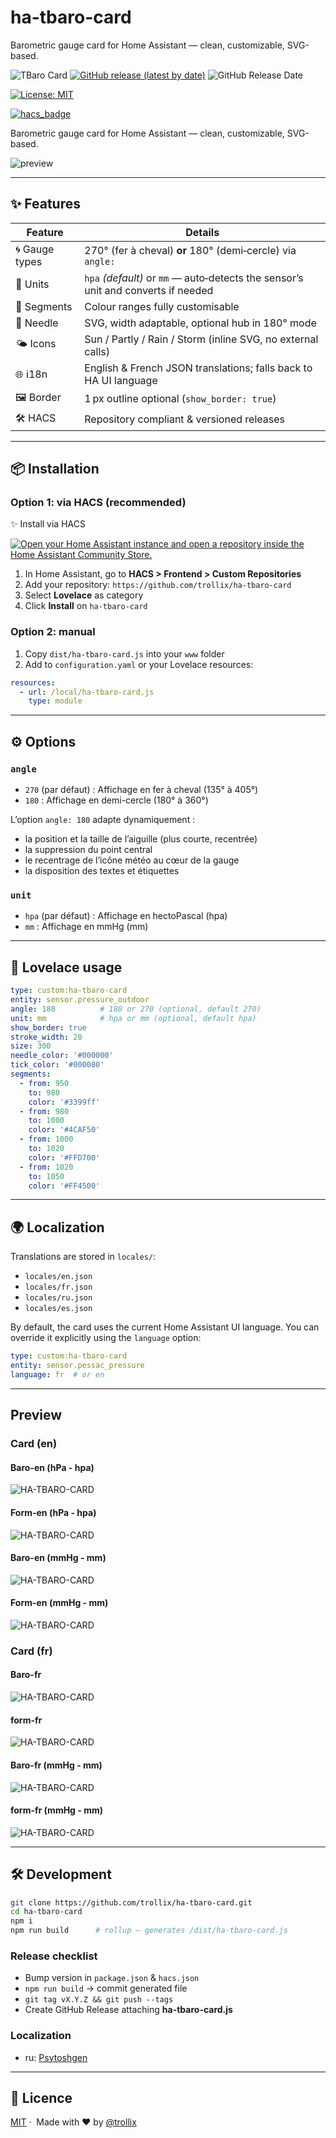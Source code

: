 # ha-tbaro-card

Barometric gauge card for Home Assistant — clean, customizable, SVG-based.

![TBaro Card](https://img.shields.io/github/v/release/trollix/ha-tbaro-card)
[![GitHub release (latest by date)](https://img.shields.io/github/v/release/trollix/ha-tbaro-card)](https://github.com/trollix/ha-tbaro-card/releases)
![GitHub Release Date](https://img.shields.io/github/release-date/trollix/ha-tbaro-card)

[![License: MIT](https://img.shields.io/badge/License-MIT-yellow.svg)](LICENSE)

[![hacs_badge](https://img.shields.io/badge/HACS-Default-orange.svg?style=flat)](https://github.com/custom-components/hacs)

Barometric gauge card for Home Assistant — clean, customizable, SVG-based.

![preview](https://github.com/trollix/ha-tbaro-card/blob/main/img_tbaro_en.png?raw=true)

---

## ✨  Features

| Feature | Details |
|---------|---------|
| 🌀 Gauge types | 270° (fer à cheval) **or** 180° (demi‑cercle) via `angle:` |
| 📏 Units | `hpa` *(default)* or `mm` — auto‑detects the sensor’s unit and converts if needed |
| 🎨 Segments | Colour ranges fully customisable |
| 📍 Needle | SVG, width adaptable, optional hub in 180° mode |
| 🌤  Icons | Sun / Partly / Rain / Storm (inline SVG, no external calls) |
| 🌐 i18n | English & French JSON translations; falls back to HA UI language |
| 🖼  Border | 1 px outline optional (`show_border: true`) |
| 🛠  HACS | Repository compliant & versioned releases |

---

## 📦 Installation

### Option 1: via HACS (recommended)

✨ Install via HACS

[![Open your Home Assistant instance and open a repository inside the Home Assistant Community Store.](https://my.home-assistant.io/badges/hacs_repository.svg)](https://my.home-assistant.io/redirect/hacs_repository/?owner=trollix&repository=ha-tbaro-card)

1. In Home Assistant, go to **HACS > Frontend > Custom Repositories**
2. Add your repository: `https://github.com/trollix/ha-tbaro-card`
3. Select **Lovelace** as category
4. Click **Install** on `ha-tbaro-card`

### Option 2: manual

1. Copy `dist/ha-tbaro-card.js` into your `www` folder
2. Add to `configuration.yaml` or your Lovelace resources:

```yaml
resources:
  - url: /local/ha-tbaro-card.js
    type: module
```

---

## ⚙️ Options

### `angle`

- `270` (par défaut) : Affichage en fer à cheval (135° à 405°)
- `180` : Affichage en demi-cercle (180° à 360°)

L’option `angle: 180` adapte dynamiquement :

- la position et la taille de l’aiguille (plus courte, recentrée)
- la suppression du point central
- le recentrage de l’icône météo au cœur de la gauge
- la disposition des textes et étiquettes

### `unit`

- `hpa` (par défaut) : Affichage en hectoPascal (hpa)
- `mm` : Affichage en mmHg (mm)

---

## 🧩  Lovelace usage

```yaml
type: custom:ha-tbaro-card
entity: sensor.pressure_outdoor
angle: 180          # 180 or 270 (optional, default 270)
unit: mm            # hpa or mm (optional, default hpa)
show_border: true
stroke_width: 20
size: 300
needle_color: '#000000'
tick_color: '#000080'
segments:
  - from: 950
    to: 980
    color: '#3399ff'
  - from: 980
    to: 1000
    color: '#4CAF50'
  - from: 1000
    to: 1020
    color: '#FFD700'
  - from: 1020
    to: 1050
    color: '#FF4500'
```

---

## 🌍 Localization

Translations are stored in `locales/`:

- `locales/en.json`
- `locales/fr.json`
- `locales/ru.json`
- `locales/es.json`

By default, the card uses the current Home Assistant UI language.
You can override it explicitly using the `language` option:

```yaml
type: custom:ha-tbaro-card
entity: sensor.pessac_pressure
language: fr  # or en
```

---

## Preview

### Card (en)

#### Baro-en (hPa - hpa)

![HA-TBARO-CARD](https://github.com/trollix/ha-tbaro-card/blob/main/img_tbaro_en_hpa.png?raw=true "Ha TBaro Card")

#### Form-en (hPa - hpa)

![HA-TBARO-CARD](https://github.com/trollix/ha-tbaro-card/blob/main/img_form_en_hpa.png?raw=true "Ha TBaro Card")

#### Baro-en (mmHg - mm)

![HA-TBARO-CARD](https://github.com/trollix/ha-tbaro-card/blob/main/img_tbaro_en.png_mm?raw=true "Ha TBaro Card")

#### Form-en (mmHg - mm)

![HA-TBARO-CARD](https://github.com/trollix/ha-tbaro-card/blob/main/img_form_en_mm.png?raw=true "Ha TBaro Card")

### Card (fr)

#### Baro-fr

![HA-TBARO-CARD](https://github.com/trollix/ha-tbaro-card/blob/main/img_tbaro_fr.png?raw=true "Ha TBaro Card")

#### form-fr

![HA-TBARO-CARD](https://github.com/trollix/ha-tbaro-card/blob/main/img_form_fr.png?raw=true "Ha TBaro Card")

#### Baro-fr (mmHg - mm)

![HA-TBARO-CARD](https://github.com/trollix/ha-tbaro-card/blob/main/img_tbaro_fr_mm.png?raw=true "Ha TBaro Card")

#### form-fr (mmHg - mm)

![HA-TBARO-CARD](https://github.com/trollix/ha-tbaro-card/blob/main/img_form_fr_mm.png?raw=true "Ha TBaro Card")

---

## 🛠️  Development

```bash
git clone https://github.com/trollix/ha-tbaro-card.git
cd ha-tbaro-card
npm i
npm run build      # rollup – generates /dist/ha-tbaro-card.js
```

### Release checklist

- Bump version in `package.json` & `hacs.json`
- `npm run build` → commit generated file
- `git tag vX.Y.Z && git push --tags`
- Create GitHub Release attaching **ha-tbaro-card.js**

### Localization

- ru: [Psytoshgen](https://github.com/Psytoshgen "Psytoshgen")

---

## 📄  Licence

[MIT](LICENSE)  ·  Made with ❤️  by [@trollix](https://github.com/trollix)
